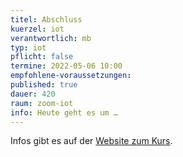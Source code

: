 ```yaml
---
titel: Abschluss
kuerzel: iot
verantwortlich: mb
typ: iot
pflicht: false
termine: 2022-05-06 10:00
empfohlene-voraussetzungen: 
published: true
dauer: 420
raum: zoom-iot
info: Heute geht es um …
---
```


Infos gibt es auf der [Website zum Kurs](https://moxd.io/iot2022).

